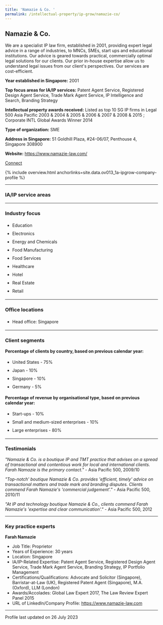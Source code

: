 ```yaml
---
title: 'Namazie & Co. '
permalink: /intellectual-property/ip-grow/namazie-co/
---
```


## Namazie & Co. 

We are a specialist IP law firm, established in 2001, providing expert legal advice in a range of industries, to MNCs, SMEs, start ups and educational institutions.  Our advice is geared towards practical, commercially optimal legal solutions for our clients.  Our prior in-house expertise allow us to understand legal issues from our client's perspectives.  Our services are cost-efficient.

<b>Year established in Singapore:</b> 2001

<b>Top focus areas for IA/IP services:</b> Patent Agent Service, Registered Design Agent Service, Trade Mark Agent Service, IP Intelligence and Search, Branding Strategy

<b>Intellectual property awards received:</b> Listed as top 10 SG IP firms in Legal 500 Asia Pacific 2003 & 2004 & 2005 & 2006 & 2007 &  2008 & 2015 ; Corporate INTL Global Awards Winner 2014 

<b>Type of organization:</b> SME

<b>Address in Singapore:</b> 51 Goldhill Plaza, #24-06/07, Penthouse 4, Singapore 308900

<b>Website:</b> <a href='https://www.namazie-law.com/'>https://www.namazie-law.com/</a>

<a class='btn' href='https://form.gov.sg/64913e7cd94807001107ce82' target='_blank' rel='noopener'>Connect</a>

{% include overview.html anchorlinks=site.data.ov013_1a-ipgrow-company-profile %}

---
<a name='ip-related-service-areas'></a>
### IA/IP service areas

---
<a name='industry-focus'></a>
### Industry focus

<ul><li style='line-height: 27px; margin: 0px 0px !important'> Education</li><li style='line-height: 27px; margin: 0px 0px !important'>Electronics</li><li style='line-height: 27px; margin: 0px 0px !important'>Energy and Chemicals</li><li style='line-height: 27px; margin: 0px 0px !important'>Food Manufacturing</li><li style='line-height: 27px; margin: 0px 0px !important'>Food Services</li><li style='line-height: 27px; margin: 0px 0px !important'>Healthcare</li><li style='line-height: 27px; margin: 0px 0px !important'>Hotel</li><li style='line-height: 27px; margin: 0px 0px !important'>Real Estate</li><li style='line-height: 27px; margin: 0px 0px !important'>Retail</li></ul>

---
<a name='office-locations'></a>
### Office locations

<ul><li style='line-height: 27px; margin: 0px 0px !important'> Head office: Singapore</li></ul>

---
<a name='client-segments'></a>
### Client segments

**Percentage of clients by country, based on previous calendar year:**

<ul><li style='line-height: 27px; margin: 0px 0px !important'> United States - 75%</li><li style='line-height: 27px; margin: 0px 0px !important'>Japan - 10%	</li><li style='line-height: 27px; margin: 0px 0px !important'>Singapore - 10%	</li><li style='line-height: 27px; margin: 0px 0px !important'>Germany - 5%</li></ul>

**Percentage of revenue by organisational type, based on previous calendar year:**

<ul><li style='line-height: 27px; margin: 0px 0px !important'> Start-ups - 10%</li><li style='line-height: 27px; margin: 0px 0px !important'>Small and medium-sized enterprises - 10%</li><li style='line-height: 27px; margin: 0px 0px !important'>Large enterprises - 80%</li></ul>

---
<a name='testimonials'></a>
### Testimonials

*"Namazie & Co. is a boutique IP and TMT practice that advises on a spread of  transactional and contentious work for local and international clients. Farah Namazie is  the primary contact."* - Asia Pacific 500, 2009/10

*"Top-notch' boutique Namazie & Co. provides 'efficient, timely' advice on transactional  matters and trade mark and branding disputes. Clients commend Farah Namazie's 'commercial judgement'."* - Asia Pacific 500, 2010/11 

*"At IP and technology boutique Namazie & Co., clients commend Farah Namazie's  'expertise and clear communication'."* - Asia Pacific 500, 2012



---
<a name='key-practice-experts'></a>
### Key practice experts

**Farah Namazie**

- Job Title: Proprietor
- Years of Experience: 30 years
- Location: Singapore
- IA/IP-Related Expertise: Patent Agent Service, Registered Design Agent Service, Trade Mark Agent Service, Branding Strategy, IP Portfolio Management
- Certifications/Qualifications: Advocate and Solicitor (Singapore), Barristar-at-Law (UK), Registered Patent Agent (Singapore), M.A.(Oxford), LLM (London)
- Awards/Accolades: Global Law Expert 2017, The Law Review Expert Panel 2015
- URL of LinkedIn/Company Profile: <a href="https://www.namazie-law.com" target="_blank" rel="noopener">https://www.namazie-law.com</a>

---
Profile last updated on 26 July 2023
